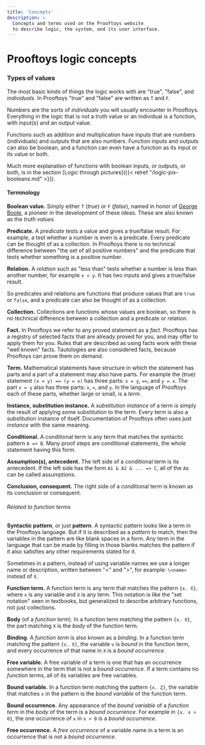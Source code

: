 ```yaml
---
title: 'Concepts'
description: >
  Concepts and terms used on the Prooftoys website
  to describe logic, the system, and its user interface.
---
```

# Prooftoys logic concepts

### Types of values

The most basic kinds of things the logic works with are "true",
"false", and *individuals*.  In Prooftoys "true" and "false" are
written as `T` and `F`.

Numbers are the sorts of _individuals_ you will usually encounter in
Prooftoys.  Everything in the logic that is not a truth value or an
individual is a function, with input(s) and an output value.

Functions such as addition and multiplication have inputs that are
numbers (individuals) and outputs that are also numbers.  Function
inputs and outputs can also be boolean, and a function can even have a
function as its input or its value or both.

Much more explanation of functions with boolean inputs, or outputs, or
both, is in the section [Logic through pictures]({{< relref
"/logic-pix-booleans.md" >}}).

#### Terminology

<span id=boolean>**Boolean value.**</span> Simply either `T` (_true_)
or `F` (_false_), named in honor of <a
href="http://en.wikipedia.org/wiki/George_Boole" target=_blank> George
Boole</a>, a pioneer in the development of these ideas.  These are
also known as the _truth values_.

**Predicate.** A *predicate* tests a value and gives a true/false
result. For example, a test whether a number is even is a predicate.
Every predicate can be thought of as a collection.  In Prooftoys there
is no technical difference between "the set of all positive numbers"
and the predicate that tests whether something is a positive number.

**Relation.** A *relation* such as "less than" tests whether a number
is less than another number, for example `x < y`. It has two inputs
and gives a true/false result.

So predicates and relations are functions that produce values that are
`true` or `false`, and a predicate can also be thought of as a
collection.

**Collection.** Collections are functions whose values are boolean, so
there is no technical difference between a collection and a predicate
or relation.

**Fact.** In Prooftoys we refer to any proved statement as a _fact_.
Prooftoys has a registry of selected facts that are already proved
for you, and may offer to apply them for you.  Rules that are
described as using facts work with these "well known" facts.
Tautologies are also considered facts, because Prooftoys can prove
them on demand.

**Term.** Mathematical statements have structure in which the
statement has parts and a part of a statement may also have parts.
For example the (true) statement `(x = y) == (y = x)` has three parts:
`x = y`, `==`, and `y = x`.  The part `x = y` also has three parts:
`x`, `=`, and `y`.  In the language of Prooftoys each of these parts,
whether large or small, is a _term_.

**Instance, substitution instance.** A _substitution instance_ of a
term is simply the result of applying some substitution to the term.
Every term is also a substitution instance of itself.  Documentation
of Prooftoys often uses just _instance_ with the same meaning.

**Conditional.** A conditional term is any term that matches the
syntactic pattern `A => B`.  Many proof steps are conditional
statements, the whole statement having this form.

**Assumption(s), antecedent.** The left side of a conditional term is
its antecedent.  If the left side has the form `A1 & A2 & ... => C`,
all of the `A`s can be called assumptions.

**Conclusion, consequent.** The right side of a conditional term is
known as its conclusion or consequent.

###### Related to function terms

**Syntactic pattern**, or just **pattern**.  A syntactic pattern looks
like a term in the Prooftoys language.  But if it is described as a
_pattern_ to match, then the variables in the pattern are like blank
spaces in a form.  Any term in the language that can be made by
filling in those blanks matches the pattern if it also satisfies any
other requirements stated for it.

Sometimes in a pattern, instead of using variable names we use a
longer name or description, written between "<" and ">", for example:
`\<name>` instead of `X`.

**Function term.** A function term is any term that matches the
pattern `{x. X}`, where `x` is any variable and `X` is any term.  This
notation is like the "set notation" seen in textbooks, but generalized
to describe arbitrary functions, not just collections.

**Body** (of a _function term_). In a function term matching the
pattern `{x. X}`, the part matching `X` is the _body_ of the function
term.

**Binding**.  A _function term_ is also known as a _binding_.  In a
function term matching the pattern `{v. X}`, the variable `v` is
_bound_ in the function term, and every occurrence of that name in `X`
is a _bound occurrence_.

**Free variable.** A free variable of a term is one that has an
occurrence somewhere in the term that is not a _bound occurrence_.
If a term contains no _function terms_, all of its variables are
free variables.

**Bound variable.** In a function term matching the pattern `{x. Z}`,
the variable that matches `x` in the pattern is the _bound variable_
of the function term.

**Bound occurrence.** Any appearance of the _bound variable_ of a
_function term_ in the _body_ of the term is a _bound occurrence_.
For example in `{x. x > 0}`, the one occurrence of `x` in `x > 0`
is a _bound occurrence_.

**Free occurrence.**  A _free occurrence_ of a variable name
in a term is an occurrence that is not a _bound occurrence_.
